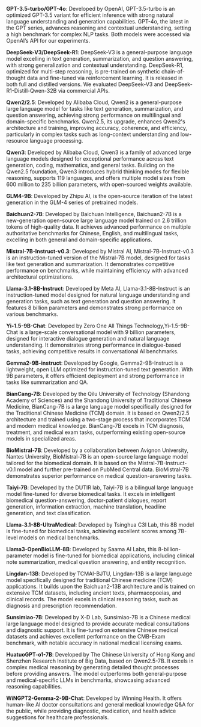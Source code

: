 **GPT-3.5-turbo/GPT-4o**: Developed by OpenAI, GPT-3.5-turbo is an optimized GPT-3.5 variant for efficient inference with strong natural language understanding and generation capabilities. GPT-4o, the latest in the GPT series, advances reasoning and contextual understanding, setting a high benchmark for complex NLP tasks. Both models were accessed via OpenAI’s API for our experiments.

**DeepSeek-V3/DeepSeek-R1**: DeepSeek-V3 is a general-purpose language model excelling in text generation, summarization, and question answering, with strong generalization and contextual understanding. DeepSeek-R1, optimized for multi-step reasoning, is pre-trained on synthetic chain-of-thought data and fine-tuned via reinforcement learning. It is released in both full and distilled versions. We evaluated DeepSeek-V3 and DeepSeek-R1-Distill-Qwen-32B via commercial APIs.

**Qwen2/2.5**: Developed by Alibaba Cloud, Qwen2 is a general-purpose large language model for tasks like text generation, summarization, and question answering, achieving strong performance on multilingual and domain-specific benchmarks. Qwen2.5, its upgrade, enhances Qwen2's architecture and training, improving accuracy, coherence, and efficiency, particularly in complex tasks such as long-context understanding and low-resource language processing.

**Qwen3**: Developed by Alibaba Cloud, Qwen3 is a family of advanced large language models designed for exceptional performance across text generation, coding, mathematics, and general tasks. Building on the Qwen2.5 foundation, Qwen3 introduces hybrid thinking modes for flexible reasoning, supports 119 languages, and offers multiple model sizes from 600 million to 235 billion parameters, with open-sourced weights available.

**GLM4-9B**: Developed by Zhipu AI, is the open-source iteration of the latest generation in the GLM-4 series of pretrained models.

**Baichuan2-7B**: Developed by Baichuan Intelligence, Baichuan2-7B is a new-generation open-source large language model trained on 2.6 trillion tokens of high-quality data. It achieves advanced performance on multiple authoritative benchmarks for Chinese, English, and multilingual tasks, excelling in both general and domain-specific applications.

**Mistral-7B-Instruct-v0.3**: Developed by Mistral AI, Mistral-7B-Instruct-v0.3 is an instruction-tuned version of the Mistral-7B model, designed for tasks like text generation and summarization. It demonstrates competitive performance on benchmarks, while maintaining efficiency with advanced architectural optimizations.

**Llama-3.1-8B-Instruct**: Developed by Meta AI, Llama-3.1-8B-Instruct is an instruction-tuned model designed for natural language understanding and generation tasks, such as text generation and question answering. It features 8 billion parameters and demonstrates strong performance on various benchmarks.

**Yi-1.5-9B-Chat**: Developed by Zero One All Things Technology,Yi-1.5-9B-Chat is a large-scale conversational model with 9 billion parameters, designed for interactive dialogue generation and natural language understanding. It demonstrates strong performance in dialogue-based tasks, achieving competitive results in conversational AI benchmarks.

**Gemma2-9B-instruct**: Developed by Google, Gemma2-9B-Instruct is a lightweight, open LLM optimized for instruction-tuned text generation. With 9B parameters, it offers efficient deployment and strong performance in tasks like summarization and QA.

**BianCang-7B**: Developed by the Qilu University of Technology (Shandong Academy of Sciences) and the Shandong University of Traditional Chinese Medicine, BianCang-7B is a large language model specifically designed for the Traditional Chinese Medicine (TCM) domain. It is based on Qwen2/2.5 architecture and trained using a two-stage process that incorporates TCM and modern medical knowledge. BianCang-7B excels in TCM diagnosis, treatment, and medical exam tasks, outperforming existing open-source models in specialized areas.

**BioMistral-7B**: Developed by a collaboration between Avignon University, Nantes University, BioMistral-7B is an open-source large language model tailored for the biomedical domain. It is based on the Mistral-7B-Instruct-v0.1 model and further pre-trained on PubMed Central data. BioMistral-7B demonstrates superior performance on medical question-answering tasks.

**Taiyi-7B**: Developed by the DUTIR lab, Taiyi-7B is a bilingual large language model fine-tuned for diverse biomedical tasks. It excels in intelligent biomedical question-answering, doctor-patient dialogues, report generation, information extraction, machine translation, headline generation, and text classification.

**Llama-3.1-8B-UltraMedical**: Developed by Tsinghua C3I Lab, this 8B model is fine-tuned for biomedical tasks, achieving excellent scores among 7B-level models on medical benchmarks.

**Llama3-OpenBioLLM-8B**: Developed by Saama AI Labs, this 8-billion-parameter model is fine-tuned for biomedical applications, including clinical note summarization, medical question answering, and entity recognition.

**Lingdan-13B**: Developed by TCMAI-BJTU, Lingdan-13B is a large language model specifically designed for traditional Chinese medicine (TCM) applications. It builds upon the Baichuan2-13B architecture and is trained on extensive TCM datasets, including ancient texts, pharmacopoeias, and clinical records. The model excels in clinical reasoning tasks, such as diagnosis and prescription recommendation.

**Sunsimiao-7B**: Developed by X-D Lab, Sunsimiao-7B is a Chinese medical large language model designed to provide accurate medical consultations and diagnostic support. It is fine-tuned on extensive Chinese medical datasets and achieves excellent performance on the CMB-Exam benchmark, with notable accuracy in national medical licensing exams.

**HuatuoGPT-o1-7B**: Developed by The Chinese University of Hong Kong and  Shenzhen Research Institute of Big Data, based on Qwen2.5-7B. It excels in complex medical reasoning by generating detailed thought processes before providing answers. The model outperforms both general-purpose and medical-specific LLMs in benchmarks, showcasing advanced reasoning capabilities.

**WiNGPT2-Gemma-2-9B-Chat**: Developed by Winning Health. It offers human-like AI doctor consultations and general medical knowledge Q&A for the public, while providing diagnostic, medication, and health advice suggestions for healthcare professionals.